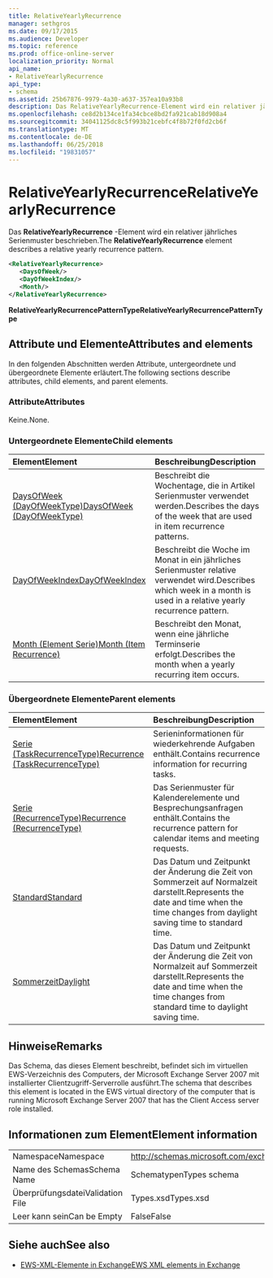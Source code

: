 ```yaml
---
title: RelativeYearlyRecurrence
manager: sethgros
ms.date: 09/17/2015
ms.audience: Developer
ms.topic: reference
ms.prod: office-online-server
localization_priority: Normal
api_name:
- RelativeYearlyRecurrence
api_type:
- schema
ms.assetid: 25b67876-9979-4a30-a637-357ea10a93b8
description: Das RelativeYearlyRecurrence-Element wird ein relativer jährliches Serienmuster beschrieben.
ms.openlocfilehash: ce8d2b134ce1fa34cbce8bd2fa921cab18d908a4
ms.sourcegitcommit: 34041125dc8c5f993b21cebfc4f8b72f0fd2cb6f
ms.translationtype: MT
ms.contentlocale: de-DE
ms.lasthandoff: 06/25/2018
ms.locfileid: "19831057"
---
```

# <a name="relativeyearlyrecurrence"></a><span data-ttu-id="66b52-103">RelativeYearlyRecurrence</span><span class="sxs-lookup"><span data-stu-id="66b52-103">RelativeYearlyRecurrence</span></span>

<span data-ttu-id="66b52-104">Das **RelativeYearlyRecurrence** -Element wird ein relativer jährliches Serienmuster beschrieben.</span><span class="sxs-lookup"><span data-stu-id="66b52-104">The **RelativeYearlyRecurrence** element describes a relative yearly recurrence pattern.</span></span> 
  
```xml
<RelativeYearlyRecurrence>
   <DaysOfWeek/>
   <DayOfWeekIndex/>
   <Month/>
</RelativeYearlyRecurrence>
```

 <span data-ttu-id="66b52-105">**RelativeYearlyRecurrencePatternType**</span><span class="sxs-lookup"><span data-stu-id="66b52-105">**RelativeYearlyRecurrencePatternType**</span></span>
## <a name="attributes-and-elements"></a><span data-ttu-id="66b52-106">Attribute und Elemente</span><span class="sxs-lookup"><span data-stu-id="66b52-106">Attributes and elements</span></span>

<span data-ttu-id="66b52-107">In den folgenden Abschnitten werden Attribute, untergeordnete und übergeordnete Elemente erläutert.</span><span class="sxs-lookup"><span data-stu-id="66b52-107">The following sections describe attributes, child elements, and parent elements.</span></span>
  
### <a name="attributes"></a><span data-ttu-id="66b52-108">Attribute</span><span class="sxs-lookup"><span data-stu-id="66b52-108">Attributes</span></span>

<span data-ttu-id="66b52-109">Keine.</span><span class="sxs-lookup"><span data-stu-id="66b52-109">None.</span></span>
  
### <a name="child-elements"></a><span data-ttu-id="66b52-110">Untergeordnete Elemente</span><span class="sxs-lookup"><span data-stu-id="66b52-110">Child elements</span></span>

|<span data-ttu-id="66b52-111">**Element**</span><span class="sxs-lookup"><span data-stu-id="66b52-111">**Element**</span></span>|<span data-ttu-id="66b52-112">**Beschreibung**</span><span class="sxs-lookup"><span data-stu-id="66b52-112">**Description**</span></span>|
|:-----|:-----|
|[<span data-ttu-id="66b52-113">DaysOfWeek (DayOfWeekType)</span><span class="sxs-lookup"><span data-stu-id="66b52-113">DaysOfWeek (DayOfWeekType)</span></span>](daysofweek-dayofweektype.md) <br/> |<span data-ttu-id="66b52-114">Beschreibt die Wochentage, die in Artikel Serienmuster verwendet werden.</span><span class="sxs-lookup"><span data-stu-id="66b52-114">Describes the days of the week that are used in item recurrence patterns.</span></span>  <br/> |
|[<span data-ttu-id="66b52-115">DayOfWeekIndex</span><span class="sxs-lookup"><span data-stu-id="66b52-115">DayOfWeekIndex</span></span>](dayofweekindex.md) <br/> |<span data-ttu-id="66b52-116">Beschreibt die Woche im Monat in ein jährliches Serienmuster relative verwendet wird.</span><span class="sxs-lookup"><span data-stu-id="66b52-116">Describes which week in a month is used in a relative yearly recurrence pattern.</span></span>  <br/> |
|[<span data-ttu-id="66b52-117">Month (Element Serie)</span><span class="sxs-lookup"><span data-stu-id="66b52-117">Month (Item Recurrence)</span></span>](month-item-recurrence.md) <br/> |<span data-ttu-id="66b52-118">Beschreibt den Monat, wenn eine jährliche Terminserie erfolgt.</span><span class="sxs-lookup"><span data-stu-id="66b52-118">Describes the month when a yearly recurring item occurs.</span></span>  <br/> |
   
### <a name="parent-elements"></a><span data-ttu-id="66b52-119">Übergeordnete Elemente</span><span class="sxs-lookup"><span data-stu-id="66b52-119">Parent elements</span></span>

|<span data-ttu-id="66b52-120">**Element**</span><span class="sxs-lookup"><span data-stu-id="66b52-120">**Element**</span></span>|<span data-ttu-id="66b52-121">**Beschreibung**</span><span class="sxs-lookup"><span data-stu-id="66b52-121">**Description**</span></span>|
|:-----|:-----|
|[<span data-ttu-id="66b52-122">Serie (TaskRecurrenceType)</span><span class="sxs-lookup"><span data-stu-id="66b52-122">Recurrence (TaskRecurrenceType)</span></span>](recurrence-taskrecurrencetype.md) <br/> |<span data-ttu-id="66b52-123">Serieninformationen für wiederkehrende Aufgaben enthält.</span><span class="sxs-lookup"><span data-stu-id="66b52-123">Contains recurrence information for recurring tasks.</span></span>  <br/> |
|[<span data-ttu-id="66b52-124">Serie (RecurrenceType)</span><span class="sxs-lookup"><span data-stu-id="66b52-124">Recurrence (RecurrenceType)</span></span>](recurrence-recurrencetype.md) <br/> |<span data-ttu-id="66b52-125">Das Serienmuster für Kalenderelemente und Besprechungsanfragen enthält.</span><span class="sxs-lookup"><span data-stu-id="66b52-125">Contains the recurrence pattern for calendar items and meeting requests.</span></span>  <br/> |
|[<span data-ttu-id="66b52-126">Standard</span><span class="sxs-lookup"><span data-stu-id="66b52-126">Standard</span></span>](standard.md) <br/> |<span data-ttu-id="66b52-127">Das Datum und Zeitpunkt der Änderung die Zeit von Sommerzeit auf Normalzeit darstellt.</span><span class="sxs-lookup"><span data-stu-id="66b52-127">Represents the date and time when the time changes from daylight saving time to standard time.</span></span>  <br/> |
|[<span data-ttu-id="66b52-128">Sommerzeit</span><span class="sxs-lookup"><span data-stu-id="66b52-128">Daylight</span></span>](daylight.md) <br/> |<span data-ttu-id="66b52-129">Das Datum und Zeitpunkt der Änderung die Zeit von Normalzeit auf Sommerzeit darstellt.</span><span class="sxs-lookup"><span data-stu-id="66b52-129">Represents the date and time when the time changes from standard time to daylight saving time.</span></span>  <br/> |
   
## <a name="remarks"></a><span data-ttu-id="66b52-130">Hinweise</span><span class="sxs-lookup"><span data-stu-id="66b52-130">Remarks</span></span>

<span data-ttu-id="66b52-131">Das Schema, das dieses Element beschreibt, befindet sich im virtuellen EWS-Verzeichnis des Computers, der Microsoft Exchange Server 2007 mit installierter Clientzugriff-Serverrolle ausführt.</span><span class="sxs-lookup"><span data-stu-id="66b52-131">The schema that describes this element is located in the EWS virtual directory of the computer that is running Microsoft Exchange Server 2007 that has the Client Access server role installed.</span></span>
  
## <a name="element-information"></a><span data-ttu-id="66b52-132">Informationen zum Element</span><span class="sxs-lookup"><span data-stu-id="66b52-132">Element information</span></span>

|||
|:-----|:-----|
|<span data-ttu-id="66b52-133">Namespace</span><span class="sxs-lookup"><span data-stu-id="66b52-133">Namespace</span></span>  <br/> |http://schemas.microsoft.com/exchange/services/2006/types  <br/> |
|<span data-ttu-id="66b52-134">Name des Schemas</span><span class="sxs-lookup"><span data-stu-id="66b52-134">Schema Name</span></span>  <br/> |<span data-ttu-id="66b52-135">Schematypen</span><span class="sxs-lookup"><span data-stu-id="66b52-135">Types schema</span></span>  <br/> |
|<span data-ttu-id="66b52-136">Überprüfungsdatei</span><span class="sxs-lookup"><span data-stu-id="66b52-136">Validation File</span></span>  <br/> |<span data-ttu-id="66b52-137">Types.xsd</span><span class="sxs-lookup"><span data-stu-id="66b52-137">Types.xsd</span></span>  <br/> |
|<span data-ttu-id="66b52-138">Leer kann sein</span><span class="sxs-lookup"><span data-stu-id="66b52-138">Can be Empty</span></span>  <br/> |<span data-ttu-id="66b52-139">False</span><span class="sxs-lookup"><span data-stu-id="66b52-139">False</span></span>  <br/> |
   
## <a name="see-also"></a><span data-ttu-id="66b52-140">Siehe auch</span><span class="sxs-lookup"><span data-stu-id="66b52-140">See also</span></span>



- [<span data-ttu-id="66b52-141">EWS-XML-Elemente in Exchange</span><span class="sxs-lookup"><span data-stu-id="66b52-141">EWS XML elements in Exchange</span></span>](ews-xml-elements-in-exchange.md)

